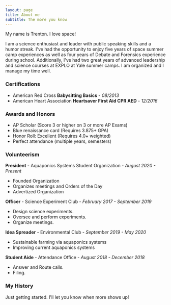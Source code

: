 ```yaml
---
layout: page
title: About me
subtitle: The more you know
---
```


My name is Trenton. I love space!

I am a science enthusiast and leader with public speaking skills and a humor streak.
I've had the opportunity to enjoy five years of space summer camp experiences as well as four years of Debate and
Forensics experience during school. Additionally, I've had two great years of advanced leadership and science courses at
EXPLO at Yale summer camps. I am organized and I manage my time well.


### Certifications

- American Red Cross **Babysitting Basics** - _08/2013_
- American Heart Association **Heartsaver First Aid CPR AED** - _12/2016_

### Awards and Honors

- AP Scholar (Score 3 or higher on 3 or more AP Exams)
- Blue renaissance card (Requires 3.875+ GPA)
- Honor Roll: Excellent (Requires 4.0+ weighted)
- Perfect attendance (multiple years, semesters)

### Volunteerism

**President** - Aquaponics Systems Student Organization - _August 2020 - Present_
* Founded Organization
* Organizes meetings and Orders of the Day
* Advertized Organization

**Officer** - Science Experiment Club - _February 2017 - September 2019_
* Design science experiments.
* Oversee and perform experiments.
* Organize meetings.

**Idea Spreader** - Environmental Club - _September 2019 - May 2020_
* Sustainable farming via aquaponics systems
* Improving current aquaponics systems

**Student Aide** - Attendance Office - _August 2018 - December 2018_
* Answer and Route calls.
* Filing.

### My History

Just getting started. I'll let you know when more shows up!
